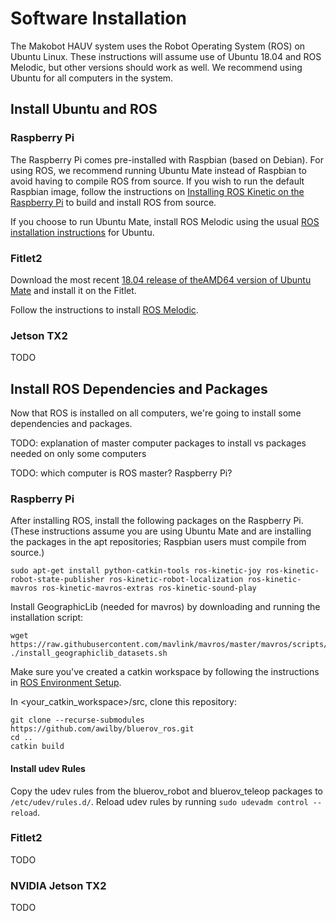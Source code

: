 # Software Installation

The Makobot HAUV system uses the Robot Operating System (ROS) on Ubuntu Linux. These instructions will assume use of Ubuntu 18.04 and ROS Melodic, but other versions should work as well.  We recommend using Ubuntu for all computers in the system.  

## Install Ubuntu and ROS

### Raspberry Pi

The Raspberry Pi comes pre-installed with Raspbian (based on Debian). For using ROS, we recommend running Ubuntu Mate instead of Raspbian to avoid having to compile ROS from source. If you wish to run the default Raspbian image, follow the instructions on [Installing ROS Kinetic on the Raspberry Pi](http://wiki.ros.org/ROSberryPi/Installing%20ROS%20Kinetic%20on%20the%20Raspberry%20Pi) to build and install ROS from source.

If you choose to run Ubuntu Mate, install ROS Melodic using the usual [ROS installation instructions](http://wiki.ros.org/melodic/Installation) for Ubuntu.


### Fitlet2

Download the most recent [18.04 release of theAMD64 version of Ubuntu Mate](https://ubuntu-mate.org/download/amd64/) and install it on the Fitlet.

Follow the instructions to install [ROS Melodic](http://wiki.ros.org/melodic/Installation).

### Jetson TX2

TODO



## Install ROS Dependencies and Packages

Now that ROS is installed on all computers, we're going to install some dependencies and packages.

TODO: explanation of master computer packages to install vs packages needed on only some computers

TODO: which computer is ROS master? Raspberry Pi?

### Raspberry Pi

After installing ROS, install the following packages on the Raspberry Pi. (These instructions assume you are using Ubuntu Mate and are installing the packages in the apt repositories; Raspbian users must compile from source.)

```
sudo apt-get install python-catkin-tools ros-kinetic-joy ros-kinetic-robot-state-publisher ros-kinetic-robot-localization ros-kinetic-mavros ros-kinetic-mavros-extras ros-kinetic-sound-play
```

Install GeographicLib (needed for mavros) by downloading and running the installation script:

```
wget https://raw.githubusercontent.com/mavlink/mavros/master/mavros/scripts/install_geographiclib_datasets.sh
./install_geographiclib_datasets.sh
```

Make sure you've created a catkin workspace by following the instructions in [ROS Environment Setup](http://wiki.ros.org/ROS/Tutorials/InstallingandConfiguringROSEnvironment).

In <your_catkin_workspace>/src, clone this repository:

```
git clone --recurse-submodules https://github.com/awilby/bluerov_ros.git
cd ..
catkin build
```

#### Install udev Rules

Copy the udev rules from the bluerov_robot and bluerov_teleop packages to `/etc/udev/rules.d/`. Reload udev rules by running `sudo udevadm control --reload`.


### Fitlet2

TODO

### NVIDIA Jetson TX2

TODO
